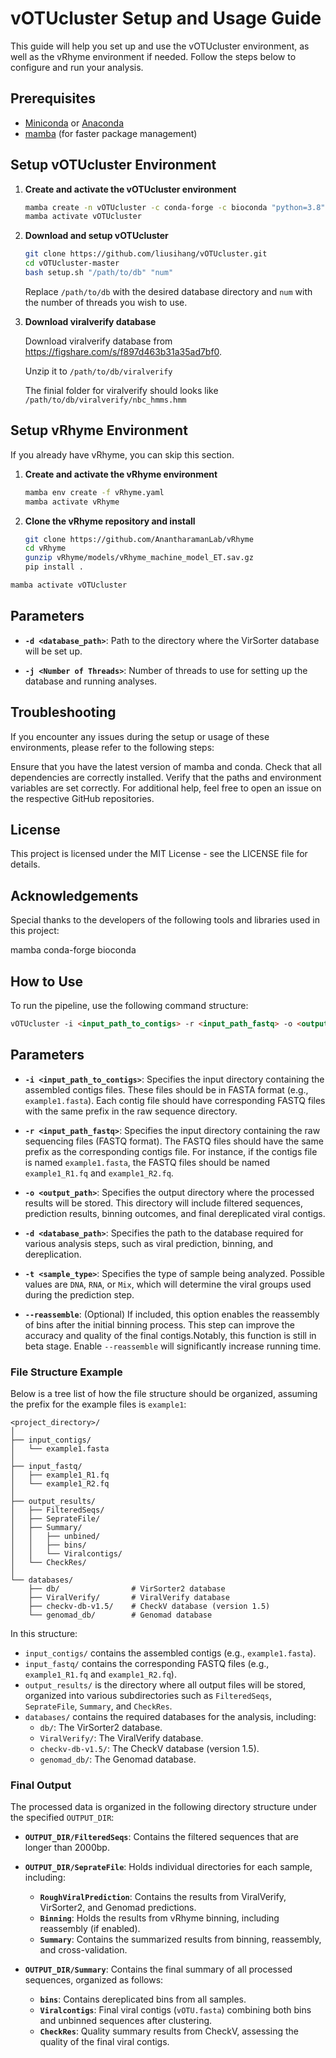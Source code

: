 # vOTUcluster Setup and Usage Guide

This guide will help you set up and use the vOTUcluster environment, as well as the vRhyme environment if needed. Follow the steps below to configure and run your analysis.

## Prerequisites

- [Miniconda](https://docs.conda.io/en/latest/miniconda.html) or [Anaconda](https://www.anaconda.com/products/distribution)
- [mamba](https://github.com/mamba-org/mamba) (for faster package management)

## Setup vOTUcluster Environment

1. **Create and activate the vOTUcluster environment**

    ```bash
    mamba create -n vOTUcluster -c conda-forge -c bioconda "python=3.8" 
    mamba activate vOTUcluster
    ```

2. **Download and setup vOTUcluster**

    ```bash
    git clone https://github.com/liusihang/vOTUcluster.git
    cd vOTUcluster-master
    bash setup.sh "/path/to/db" "num"
    ```
    Replace `/path/to/db` with the desired database directory and `num` with the number of threads you wish to use.

3. **Download viralverify database**

   Download viralverify database from https://figshare.com/s/f897d463b31a35ad7bf0.

   Unzip it to `/path/to/db/viralverify`

   The finial folder for viralverify should looks like `/path/to/db/viralverify/nbc_hmms.hmm`
   
## Setup vRhyme Environment

If you already have vRhyme, you can skip this section.

1. **Create and activate the vRhyme environment**

    ```bash
    mamba env create -f vRhyme.yaml
    mamba activate vRhyme
    ```

2. **Clone the vRhyme repository and install**

    ```bash
    git clone https://github.com/AnantharamanLab/vRhyme
    cd vRhyme
    gunzip vRhyme/models/vRhyme_machine_model_ET.sav.gz
    pip install .
    ```

```bash
mamba activate vOTUcluster
```


## Parameters
- **`-d <database_path>`**: Path to the directory where the VirSorter database will be set up.

- **`-j <Number of Threads>`**: Number of threads to use for setting up the database and running analyses.
## Troubleshooting
If you encounter any issues during the setup or usage of these environments, please refer to the following steps:

Ensure that you have the latest version of mamba and conda.
Check that all dependencies are correctly installed.
Verify that the paths and environment variables are set correctly.
For additional help, feel free to open an issue on the respective GitHub repositories.

## License
This project is licensed under the MIT License - see the LICENSE file for details.

## Acknowledgements
Special thanks to the developers of the following tools and libraries used in this project:

mamba
conda-forge
bioconda


## How to Use

To run the pipeline, use the following command structure:

```markdown
vOTUcluster -i <input_path_to_contigs> -r <input_path_fastq> -o <output_path> -d <database_path> -t <sample_type> [--reassemble]
```

## Parameters

- **`-i <input_path_to_contigs>`**: Specifies the input directory containing the assembled contigs files. These files should be in FASTA format (e.g., `example1.fasta`). Each contig file should have corresponding FASTQ files with the same prefix in the raw sequence directory.

- **`-r <input_path_fastq>`**: Specifies the input directory containing the raw sequencing files (FASTQ format). The FASTQ files should have the same prefix as the corresponding contigs file. For instance, if the contigs file is named `example1.fasta`, the FASTQ files should be named `example1_R1.fq` and `example1_R2.fq`.

- **`-o <output_path>`**: Specifies the output directory where the processed results will be stored. This directory will include filtered sequences, prediction results, binning outcomes, and final dereplicated viral contigs.

- **`-d <database_path>`**: Specifies the path to the database required for various analysis steps, such as viral prediction, binning, and dereplication.

- **`-t <sample_type>`**: Specifies the type of sample being analyzed. Possible values are `DNA`, `RNA`, or `Mix`, which will determine the viral groups used during the prediction step.

- **`--reassemble`**: (Optional) If included, this option enables the reassembly of bins after the initial binning process. This step can improve the accuracy and quality of the final contigs.Notably, this function is still in beta stage. Enable `--reassemble` will significantly increase running time.

### File Structure Example

Below is a tree list of how the file structure should be organized, assuming the prefix for the example files is `example1`:

```plaintext
<project_directory>/
│
├── input_contigs/
│   └── example1.fasta
│
├── input_fastq/
│   ├── example1_R1.fq
│   └── example1_R2.fq
│
├── output_results/
│   ├── FilteredSeqs/
│   ├── SeprateFile/
│   ├── Summary/
│   │   ├── unbined/
│   │   ├── bins/
│   │   └── Viralcontigs/
│   └── CheckRes/
│
└── databases/
    ├── db/                # VirSorter2 database
    ├── ViralVerify/       # ViralVerify database
    ├── checkv-db-v1.5/    # CheckV database (version 1.5)
    └── genomad_db/        # Genomad database
```

In this structure:
- `input_contigs/` contains the assembled contigs (e.g., `example1.fasta`).
- `input_fastq/` contains the corresponding FASTQ files (e.g., `example1_R1.fq` and `example1_R2.fq`).
- `output_results/` is the directory where all output files will be stored, organized into various subdirectories such as `FilteredSeqs`, `SeprateFile`, `Summary`, and `CheckRes`.
- `databases/` contains the required databases for the analysis, including:
  - `db/`: The VirSorter2 database.
  - `ViralVerify/`: The ViralVerify database.
  - `checkv-db-v1.5/`: The CheckV database (version 1.5).
  - `genomad_db/`: The Genomad database.


### Final Output

The processed data is organized in the following directory structure under the specified `OUTPUT_DIR`:

- **`OUTPUT_DIR/FilteredSeqs`**: Contains the filtered sequences that are longer than 2000bp.
- **`OUTPUT_DIR/SeprateFile`**: Holds individual directories for each sample, including:
  - **`RoughViralPrediction`**: Contains the results from ViralVerify, VirSorter2, and Genomad predictions.
  - **`Binning`**: Holds the results from vRhyme binning, including reassembly (if enabled).
  - **`Summary`**: Contains the summarized results from binning, reassembly, and cross-validation.
  
- **`OUTPUT_DIR/Summary`**: Contains the final summary of all processed sequences, organized as follows:
  - **`bins`**: Contains dereplicated bins from all samples.
  - **`Viralcontigs`**: Final viral contigs (`vOTU.fasta`) combining both bins and unbinned sequences after clustering.
  - **`CheckRes`**: Quality summary results from CheckV, assessing the quality of the final viral contigs.

